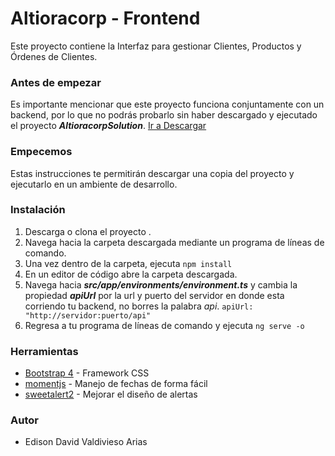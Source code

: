 # Altioracorp - Frontend

Este proyecto contiene la Interfaz para gestionar Clientes, Productos y Órdenes de Clientes.

### Antes de empezar

Es importante mencionar que este proyecto funciona conjuntamente con un backend, por lo que no podrás probarlo sin haber descargado y ejecutado el proyecto ***AltioracorpSolution***. [Ir a Descargar](http://localhost/)

### Empecemos
Estas instrucciones te permitirán descargar una copia del proyecto y ejecutarlo en un ambiente de desarrollo.

### Instalación
1. Descarga o clona el proyecto .
2. Navega hacia la carpeta descargada mediante un programa de líneas de comando.
3. Una vez dentro de la carpeta, ejecuta `npm install`
4. En un editor de código abre la carpeta descargada.
5. Navega hacia ___src/app/environments/environment.ts___ y cambia la propiedad ___apiUrl___ por la url y puerto del servidor en donde esta corriendo tu backend, no borres la palabra _api_. 
`apiUrl: "http://servidor:puerto/api"`
6. Regresa a tu programa de líneas de comando y ejecuta `ng serve -o`

### Herramientas
* [Bootstrap 4](https://getbootstrap.com/) - Framework CSS
* [momentjs](https://momentjs.com/) - Manejo de fechas de forma fácil
* [sweetalert2](https://sweetalert2.github.io/) - Mejorar el diseño de alertas

### Autor
* Edison David Valdivieso Arias


